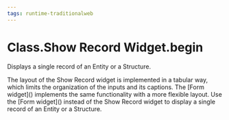 ```yaml
---
tags: runtime-traditionalweb
---
```


# Class.Show Record Widget.begin

Displays a single record of an Entity or a Structure.

 The layout of the Show Record widget is implemented in a tabular way, which limits the organization of the inputs and its captions. The \[Form widget\]\(\) implements the same functionality with a more flexible layout. Use the \[Form widget\]\(\) instead of the Show Record widget to display a single record of an Entity or a Structure.

